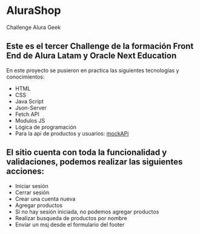 # AluraShop
Challenge Alura Geek

## Este es el tercer Challenge de la formación Front End de Alura Latam y Oracle Next Education

En este proyecto se pusieron en practica las siguientes tecnologías y conocimientos:

* HTML
* CSS
* Java Script
* Json-Server
* Fetch API
* Modulos JS
* Lógica de programación
* Para la api de productos y usuarios: [mockAPi](mockapi.io)


## El sitio cuenta con toda la funcionalidad y validaciones, podemos realizar las siguientes acciones:

* Iniciar sesión
* Cerrar sesión
* Crear una cuenta nueva
* Agregar productos 
* Si no hay sesión iniciada, no podemos agregar productos
* Realizar busqueda de productos por nombre
* Enviar un msj desde el formulario del footer

